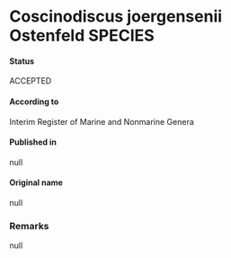 Coscinodiscus joergensenii Ostenfeld SPECIES
=======

#### Status
ACCEPTED

#### According to
Interim Register of Marine and Nonmarine Genera

#### Published in
null

#### Original name
null

### Remarks
null